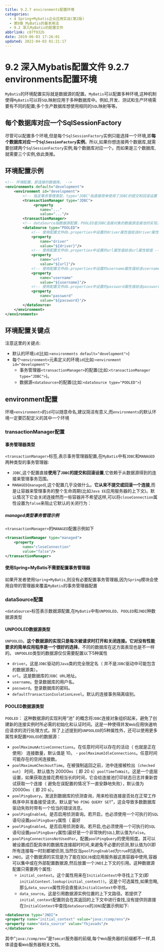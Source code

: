 ```yaml
---
title: 9.2.7 environments配置环境
categories: 
  - 4 Spring+Mybatis企业应用实战(第2版)
  - 第9章 MyBatis的基本用法
  - 9.2 深入MyBatis的配置文件
abbrlink: c87f932b
date: 2019-06-03 17:26:01
updated: 2022-04-03 01:21:17
---
```

# 9.2 深入Mybatis配置文件 9.2.7 environments配置环境
`MyBatis`的环境配置实际就是数据源的配置。`MyBatis`可以配置多种环境,这种机制使得`MyBatis`可以将`SQL`映射应用于多种数据库中。例如,开发、测试和生产环境需要有不同的配置;多个生产数据库想使用相同的`SQL`映射等等。
## 每个数据库对应一个SqlSessionFactory
尽管可以配置多个环境,但是每个`SqlSessionFactory`实例只能选择一个环境,即**每个数据库对应一个`SqlSessionFactory`实例**。所以,如果你想连接两个数据库,就需要创建两个`SqlSessionFactory`实例,每个数据库对应一个。而如果是三个数据库,就需要三个实例,依此类推。
## 环境配置示例
```xml
<!-- 环境配置，即连接的数据库。 -->
<environments default="development">
    <environment id="development">
        <!-- 指定事务管理类型，type="JDBC"指直接简单使用了JDBC的提交和回滚设置 -->
        <transactionManager type="JDBC">
             <property
                name="..."
                value="..."/>
        <transactionManager>
        <!-- dataSource指数据源配置，POOLED是JDBC连接对象的数据源连接池的实现。 -->
        <dataSource type="POOLED">
            <!-- 使用配置文件db.properties中设置的driver属性值给该driver属性赋值 -->
            <property
                name="driver"
                value="${driver}"/>
            <!-- 使用配置文件db.properties中设置的url属性值给该url属性赋值 -->
            <property
                name="url"
                value="${url}"/>
            <!-- 使用配置文件db.properties中设置的username属性值给该username属性赋值 -->
            <property
                name="username"
                value="${username}"/>
            <!-- 使用配置文件db.properties中设置的password属性值给该password属性赋值 -->
            <property
                name="password"
                value="${password}"/>
        </dataSource>
    </environment>
</environments>
```
## 环境配置关键点
注意这里的关键点:
- 默认的环境`id`(比如:`<environments default="development">`)
- 每个`<environment>`元素定义的环境`id`(比如:`<environment id="development">`
  - 事务管理器`<transactionManager>`的配置(比如:`<transactionManager type="JDBC">`)。
  - 数据源`<dataSource>`的配置(比如:`<dataSource type="POOLED">`)

## environment配置
环境`<environment>`的`id`可以随意命名,建议简洁有意义,而`environments`的默认环境一定要匹配定义的其中一个环境
### transactionManager配置
#### 事务管理器类型
`<transactionManager>`标签,表示事务管理器配置,在`MyBatis`中有`JDBC`和`MANAGED`两种类型的事务管理器:
- `JDBC`,这个配置直接**使用了`JDBC`的提交和回滚设置**,它依赖于从数据源得到的连接来管理事务范围。
- `MANAGED`(`managed`),这个配置几乎没做什么。**它从来不提交或回滚一个连接**,而是让容器来管理事务的整个生命周期(比如`Java EE`应用服务器的上下文)。默认情况下它会关闭连接然而一些容器并不希望这样,可以将`closeConnection`属性设置为`false`来阻止它默认的关闭行为：

##### managed类型事务管理示例
`<transactionManager>`的`MANAGED`配置示例如下
```xml
<transactionManager type="managed">
    <property
        name="closeConnection"
        value="false"/>
</transactionManager>
```
#### 使用Spring+MyBatis不需要配置事务管理器
如果开发者使用`Spring+MyBatis`,则没有必要配置事务管理器,因为`Spring`模块会使用自带的管理器来覆盖`MyBatis`的事务管理器配置
### dataSource配置
`<dataSource>`标签表示数据源配置,在`MyBatis`中有`UNPOOLED`、`POOLED`和`JNDI`种数据源类型
#### UNPOOLED数据源类型
`UNPOOLED`。**这个数据源的实现只是每次被请求时打开和关闭连接。它对没有性能要求的简单应用程序是一个很好的选择**。不同的数据库在这方面表现也是不一样的。
`UNPOOLED`类型的数据源仅仅需要配置以下5种属性
- `driver`。这是`JDBC`驱动的`Java`类的完全限定名（ 并不是`JDBC`驱动中可能包含的数据源类）。
- `url`。这是数据库的`JDBC URL`地址。
- `username`。登录数据库的用户名。
- `password`。登录数据库的密码。
- `defaultTransactionIsolationLevel`。默认的连接事务隔离级别。

#### POOLED数据源类型
`POOLED`： 这种数据源的实现利用“池” 的概念将`JDBC`连接对象组织起来，避免了创建新的连接实例时所必需的初始化和认证时间。这是一种使得并发`Web`应用快速响应请求的流行处理方式。除了上述提到的`UNPOOLED`的5种属性外，还可以使用更多属性来配置`POOLED`的数据源：

- `poolMaximumActiveConnections`。在任意时间可以存在的活动（ 也就是正在使用） 连接数量，默认值是 10。 - `poolMaximumIdleConnections`。任意时间可能存在的空闲连接数。 
- `poolMaximumCheckoutTime`。在被强制返回之前，池中连接被检出（`checked out`） 时间，默认值为 20000`ms`（ 即 20 s）`poolTimeToWait`。这是一个底层设置，如果获取连接花费相当长的时间，它会给连接池打印状态日志并重新尝试获取一个连接（ 避免在误配置的情况下一直安静地失败），默认值为 20000`ms`（ 即 20 s）。
- `poolPingQuery`。发送到数据库的侦测查询，用来检验连接是否处在正常工作秩序中并准备接受请求。默认是“`NO PING QUERY SET`”，这会导致多数数据库驱动失败时带有一个恰当的错误消息。
- `poolPingEnabled`。是否启用侦测查询。若开启，也必须使用一个可执行的`SQL`语句设置`poolPingQuery`属性（ 最好
- `poolPingEnabled`。是否启用侦测查询。若开启,也必须使用一个可执行的`SQL`语句设置`poolPingQuery`属性(最好是一个非常快的`SQL`),默认值为`false`。
- `poolPingConnectionsNotUsedFor`。配置`poolPingQuery`的使用频度。其可以被设置成匹配具体的数据库连接超时时间,来避兔不必要的侦测,默认值为0(即所有连接每一时刻都被侦测,当然仅当`poolPingEnabled`为`true`时适用)。
- `JNDI`。这个数据源的实现是为了能在如`EJB`或应用服务器这类容器中使用,容器可以集中或在外部配置数据源,然后放置一个`JNDI`上下文的引用。这种数据源配置只需要两个属性:
    - `initial_context`。这个属性用来在`InitialContext`中寻找上下文(即`initialContext.lookup(initial_context))`。这是个可选属性,如果忽略,那么`data_source`属性将会直接从`InitialContext`中寻找。
    - `data_source`。这是引用数据源实例位置的上下文路径。若提供了`initial_context`配置则会在其返回的上下文中进行查找,没有提供则直接在`InitialContext`中查找`dataSource`的`JDNI`配置示例如下:
```xml
<dataSource type="JNDI">
<property name="initial_context" value="java:/comp/env"/>
<property name="data_source" value="fkjavads"/>
</dataSource>
```
其中“`java:/comp/env`”是`Tomcat`服务器的前缀,每个`Web`服务器的前缀都不一样,具体请査看`Web`服务器相关文档。
